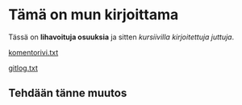 # Tämä on mun kirjoittama

Tässä on **lihavoituja osuuksia** ja sitten *kursiivilla kirjoitettuja juttuja*.

[komentorivi.txt](https://github.com/karhuherra/ot-harjoitustyo/blob/master/laskarit/viikko1/komentorivi.txt)

[gitlog.txt](https://github.com/karhuherra/ot-harjoitustyo/blob/master/laskarit/viikko1/gitlog.txt)

## Tehdään tänne muutos
